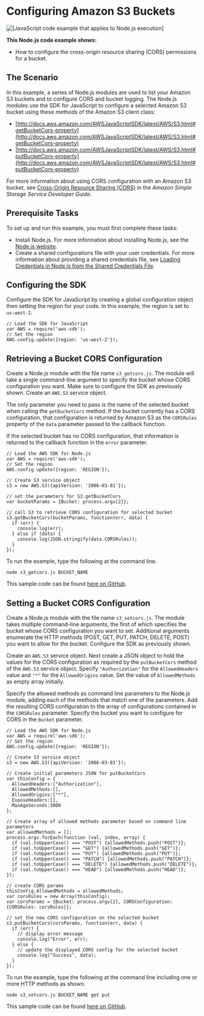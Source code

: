 # Configuring Amazon S3 Buckets<a name="s3-example-configuring-buckets"></a>

![\[JavaScript code example that applies to Node.js execution\]](http://docs.aws.amazon.com/sdk-for-javascript/v2/developer-guide/images/nodeicon.png)

**This Node\.js code example shows:**
+ How to configure the cross\-origin resource sharing \(CORS\) permissions for a bucket\.

## The Scenario<a name="s3-example-configuring-buckets-scenario"></a>

In this example, a series of Node\.js modules are used to list your Amazon S3 buckets and to configure CORS and bucket logging\. The Node\.js modules use the SDK for JavaScript to configure a selected Amazon S3 bucket using these methods of the Amazon S3 client class:
+ [http://docs.aws.amazon.com/AWSJavaScriptSDK/latest/AWS/S3.html#getBucketCors-property](http://docs.aws.amazon.com/AWSJavaScriptSDK/latest/AWS/S3.html#getBucketCors-property)
+ [http://docs.aws.amazon.com/AWSJavaScriptSDK/latest/AWS/S3.html#putBucketCors-property](http://docs.aws.amazon.com/AWSJavaScriptSDK/latest/AWS/S3.html#putBucketCors-property)

For more information about using CORS configuration with an Amazon S3 bucket, see [Cross\-Origin Resource Sharing \(CORS\)](http://docs.aws.amazon.com/AmazonS3/latest/dev/cors.html) in the *Amazon Simple Storage Service Developer Guide*\.

## Prerequisite Tasks<a name="s3-example-configuring-buckets-prerequisites"></a>

To set up and run this example, you must first complete these tasks:
+ Install Node\.js\. For more information about installing Node\.js, see the [Node\.js website](https://nodejs.org)\.
+ Create a shared configurations file with your user credentials\. For more information about providing a shared credentials file, see [Loading Credentials in Node\.js from the Shared Credentials File](loading-node-credentials-shared.md)\.

## Configuring the SDK<a name="s3-example-configuring-buckets-configure-sdk"></a>

Configure the SDK for JavaScript by creating a global configuration object then setting the region for your code\. In this example, the region is set to `us-west-2`\.

```
// Load the SDK for JavaScript
var AWS = require('aws-sdk');
// Set the region 
AWS.config.update({region: 'us-west-2'});
```

## Retrieving a Bucket CORS Configuration<a name="s3-example-configuring-buckets-get-cors"></a>

Create a Node\.js module with the file name `s3_getcors.js`\. The module will take a single command\-line argument to specify the bucket whose CORS configuration you want\. Make sure to configure the SDK as previously shown\. Create an `AWS.S3` service object\. 

The only parameter you need to pass is the name of the selected bucket when calling the `getBucketCors` method\. If the bucket currently has a CORS configuration, that configuration is returned by Amazon S3 as the `CORSRules` property of the `data` parameter passed to the callback function\.

If the selected bucket has no CORS configuration, that information is returned to the callback function in the `error` parameter\.

```
// Load the AWS SDK for Node.js
var AWS = require('aws-sdk');
// Set the region 
AWS.config.update({region: 'REGION'});

// Create S3 service object
s3 = new AWS.S3({apiVersion: '2006-03-01'});

// set the parameters for S3.getBucketCors
var bucketParams = {Bucket: process.argv[2]};

// call S3 to retrieve CORS configuration for selected bucket
s3.getBucketCors(bucketParams, function(err, data) {
  if (err) {
    console.log(err);
  } else if (data) {
    console.log(JSON.stringify(data.CORSRules));
  }
});
```

To run the example, type the following at the command line\.

```
node s3_getcors.js BUCKET_NAME
```

This sample code can be found [here on GitHub](https://github.com/awsdocs/aws-doc-sdk-examples/blob/master/javascript/example_code/s3/s3_getcors.js)\.

## Setting a Bucket CORS Configuration<a name="s3-example-configuring-buckets-put-cors"></a>

Create a Node\.js module with the file name `s3_setcors.js`\. The module takes multiple command\-line arguments, the first of which specifies the bucket whose CORS configuration you want to set\. Additional arguments enumerate the HTTP methods \(POST, GET, PUT, PATCH, DELETE, POST\) you want to allow for the bucket\. Configure the SDK as previously shown\.

 Create an `AWS.S3` service object\. Next create a JSON object to hold the values for the CORS configuration as required by the `putBucketCors` method of the `AWS.S3` service object\. Specify `"Authorization"` for the `AllowedHeaders` value and `"*"` for the `AllowedOrigins` value\. Set the value of `AllowedMethods` as empty array initially\.

Specify the allowed methods as command line parameters to the Node\.js module, adding each of the methods that match one of the parameters\. Add the resulting CORS configuration to the array of configurations contained in the `CORSRules` parameter\. Specify the bucket you want to configure for CORS in the `Bucket` parameter\.

```
// Load the AWS SDK for Node.js
var AWS = require('aws-sdk');
// Set the region 
AWS.config.update({region: 'REGION'});

// Create S3 service object
s3 = new AWS.S3({apiVersion: '2006-03-01'});

// Create initial parameters JSON for putBucketCors
var thisConfig = {
  AllowedHeaders:["Authorization"],
  AllowedMethods:[],
  AllowedOrigins:["*"],
  ExposeHeaders:[],
  MaxAgeSeconds:3000
};

// Create array of allowed methods parameter based on command line parameters
var allowedMethods = [];
process.argv.forEach(function (val, index, array) {
  if (val.toUpperCase() === "POST") {allowedMethods.push("POST")};
  if (val.toUpperCase() === "GET") {allowedMethods.push("GET")};
  if (val.toUpperCase() === "PUT") {allowedMethods.push("PUT")};
  if (val.toUpperCase() === "PATCH") {allowedMethods.push("PATCH")};
  if (val.toUpperCase() === "DELETE") {allowedMethods.push("DELETE")};
  if (val.toUpperCase() === "HEAD") {allowedMethods.push("HEAD")};
});

// create CORS params
thisConfig.AllowedMethods = allowedMethods;
var corsRules = new Array(thisConfig);
var corsParams = {Bucket: process.argv[2], CORSConfiguration: {CORSRules: corsRules}};

// set the new CORS configuration on the selected bucket
s3.putBucketCors(corsParams, function(err, data) {
  if (err) {
    // display error message
    console.log("Error", err);
  } else {
    // update the displayed CORS config for the selected bucket
    console.log("Success", data);
  }
});
```

To run the example, type the following at the command line including one or more HTTP methods as shown\.

```
node s3_setcors.js BUCKET_NAME get put
```

This sample code can be found [here on GitHub](https://github.com/awsdocs/aws-doc-sdk-examples/blob/master/javascript/example_code/s3/s3_setcors.js)\.